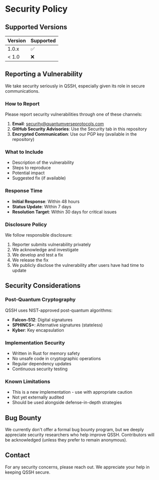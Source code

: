 # Security Policy

## Supported Versions

| Version | Supported          |
| ------- | ------------------ |
| 1.0.x   | :white_check_mark: |
| < 1.0   | :x:                |

## Reporting a Vulnerability

We take security seriously in QSSH, especially given its role in secure communications.

### How to Report

Please report security vulnerabilities through one of these channels:

1. **Email**: security@quantumverseprotocols.com
2. **GitHub Security Advisories**: Use the Security tab in this repository
3. **Encrypted Communication**: Use our PGP key (available in the repository)

### What to Include

- Description of the vulnerability
- Steps to reproduce
- Potential impact
- Suggested fix (if available)

### Response Time

- **Initial Response**: Within 48 hours
- **Status Update**: Within 7 days
- **Resolution Target**: Within 30 days for critical issues

### Disclosure Policy

We follow responsible disclosure:
1. Reporter submits vulnerability privately
2. We acknowledge and investigate
3. We develop and test a fix
4. We release the fix
5. We publicly disclose the vulnerability after users have had time to update

## Security Considerations

### Post-Quantum Cryptography
QSSH uses NIST-approved post-quantum algorithms:
- **Falcon-512**: Digital signatures
- **SPHINCS+**: Alternative signatures (stateless)
- **Kyber**: Key encapsulation

### Implementation Security
- Written in Rust for memory safety
- No unsafe code in cryptographic operations
- Regular dependency updates
- Continuous security testing

### Known Limitations
- This is a new implementation - use with appropriate caution
- Not yet externally audited
- Should be used alongside defense-in-depth strategies

## Bug Bounty

We currently don't offer a formal bug bounty program, but we deeply appreciate security researchers who help improve QSSH. Contributors will be acknowledged (unless they prefer to remain anonymous).

## Contact

For any security concerns, please reach out. We appreciate your help in keeping QSSH secure.